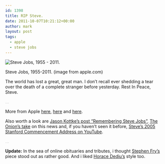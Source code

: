 ```yaml
---
id: 1398
title: RIP Steve.
date: 2011-10-07T10:21:12+00:00
author: mark
layout: post
tags:
  - apple
  - steve jobs
---
```

<div id="attachment_1399" style="width: 560px" class="wp-caption aligncenter">
  <img class="size-full wp-image-1399" title="Steve Jobs, 1955 - 2011." src="/images/fromwp/2011/10/stevejobs.png" alt="Steve Jobs, 1955 - 2011." width="550" height="365" srcset="/images/fromwp/2011/10/stevejobs.png 550w, /images/fromwp/2011/10/stevejobs-300x199.png 300w" sizes="(max-width: 550px) 100vw, 550px" />
  
  <p class="wp-caption-text">
    Steve Jobs, 1955-2011. (image from apple.com)
  </p>
</div>

<p style="text-align: left;">
  The world has lost a great, great man. I don&#8217;t recall ever shedding a tear over the death of a complete stranger before yesterday. Rest In Peace, Steve.
</p>

<p style="text-align: left;">
  <span style="color: #c0c0c0;">&#8230;</span>
</p>

<p style="text-align: left;">
  More from Apple <a href="http://www.apple.com/stevejobs/">here</a>, <a href="http://www.apple.com/pr/library/2011/10/05Apple-Media-Advisory.html">here</a> and <a href="http://www.apple.com/pr/library/2011/10/05Statement-by-Apples-Board-of-Directors.html">here</a>.
</p>

<p style="text-align: left;">
  Also worth a look are <a href="http://kottke.org/11/10/remembering-steve-jobs">Jason Kottke&#8217;s post &#8220;Remembering Steve Jobs&#8221;</a>, <a href="http://www.theonion.com/articles/last-american-who-knew-what-the-fuck-he-was-doing,26268/">The Onion&#8217;s take</a> on this news and, if you haven&#8217;t seen it before, <a href="http://www.youtube.com/watch?v=UF8uR6Z6KLc">Steve&#8217;s 2005 Stanford Commencement Address on YouTube</a>.
</p>

<p style="text-align: left;">
  <span style="color: #c0c0c0;">&#8230;</span>
</p>

<p style="text-align: left;">
  <strong>Update:</strong> In the sea of online obituaries and tributes, i thought <a href="http://www.stephenfry.com/2011/10/06/steve-jobs/single-page/">Stephen Fry&#8217;s</a> piece stood out as rather good. And i liked <a href="http://www.asymco.com/2011/10/06/steve-jobs-didnt/">Horace Dediu&#8217;s</a> style too.
</p>